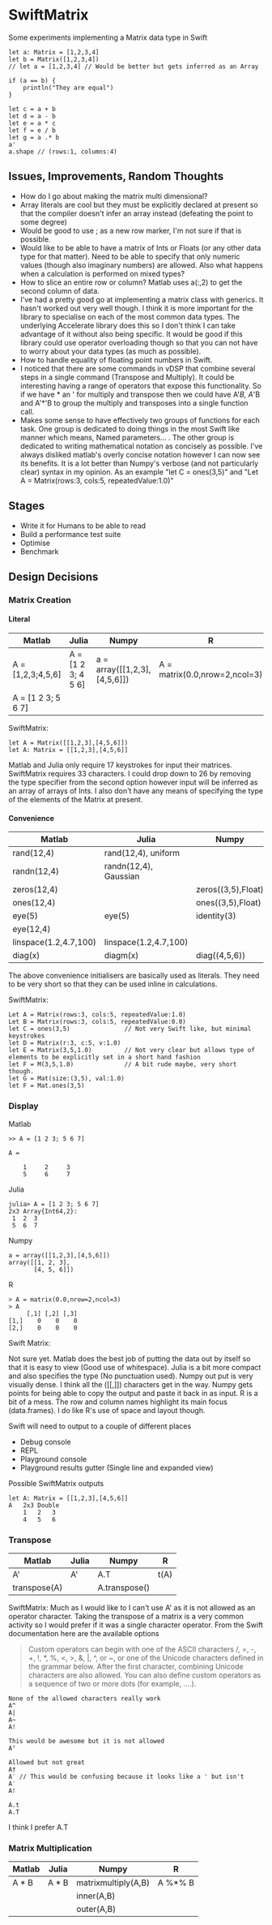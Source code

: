 SwiftMatrix
===========

Some experiments implementing a Matrix data type in Swift

	let a: Matrix = [1,2,3,4]
	let b = Matrix([1,2,3,4])
	// let a = [1,2,3,4] // Would be better but gets inferred as an Array
	
	if (a == b) {
		println("They are equal")
	}
	
	let c = a + b
	let d = a - b
	let e = a * c
	let f = e / b
	let g = a .* b
	a'
	a.shape // (rows:1, columns:4)
	

## Issues, Improvements, Random Thoughts
- How do I go about making the matrix multi dimensional?
- Array literals are cool but they must be explicitly declared at present so that the compiler doesn't infer an array instead (defeating the point to some degree)
- Would be good to use ; as a new row marker, I'm not sure if that is possible.
- Would like to be able to have a matrix of Ints or Floats (or any other data type for that matter). Need to be able to specify that only numeric values (though also imaginary numbers) are allowed. Also what happens when a calculation is performed on mixed types?
- How to slice an entire row or column? Matlab uses a(:,2) to get the second column of data. 
- I've had a pretty good go at implementing a matrix class with generics. It hasn't worked out very well though. I think it is more important for the library to specialise on each of the most common data types. The underlying Accelerate library does this so I don't think I can take advantage of it without also being specific. It would be good if this library could use operator overloading though so that you can not have to worry about your data types (as much as possible).
- How to handle equality of floating point numbers in Swift.
- I noticed that there are some commands in vDSP that combine several steps in a single command (Transpose and Multiply). It could be interesting having a range of operators that expose this functionality. So if we have * an ' for multiply and transpose then we could have A'*B, A*'B and A'*'B to group the multiply and transposes into a single function call. 
- Makes some sense to have effectively two groups of functions for each task. One group is dedicated to doing things in the most Swift like manner which means, Named parameters... . The other group is dedicated to writing mathematical notation as concisely as possible. I've always disliked matlab's overly concise notation however I can now see its benefits. It is a lot better than Numpy's verbose (and not particularly clear) syntax in my opinion. As an example "let C = ones(3,5)" and "Let A = Matrix(rows:3, cols:5, repeatedValue:1.0)"


## Stages
- Write it for Humans to be able to read
- Build a performance test suite
- Optimise
- Benchmark


## Design Decisions

### Matrix Creation
#### Literal
Matlab            | Julia              | Numpy                        | R         
----------------- | ------------------ | ---------------------------- | ------------- 
A = [1,2,3;4,5,6] | A = [1 2 3; 4 5 6] | a = array([[1,2,3],[4,5,6]]) | A = matrix(0.0,nrow=2,ncol=3) 
A = [1 2 3; 5 6 7]|

SwiftMatrix:
	
	let A = Matrix([[1,2,3],[4,5,6]])
	let A: Matrix = [[1,2,3],[4,5,6]]
	
Matlab and Julia only require 17 keystrokes for input their matrices. SwiftMatrix requires 33 characters. I could drop down to 26 by removing the type specifier from the second option however input will be inferred as an array of arrays of Ints. I also don't have any means of specifying the type of the elements of the Matrix at present.

#### Convenience
Matlab                 | Julia                 | Numpy                        | R         
---------------------- | --------------------- | ---------------------------- | ------------- 
rand(12,4)             | rand(12,4), uniform   | |
randn(12,4)            | randn(12,4), Gaussian | |
zeros(12,4)            |					   | zeros((3,5),Float) |
ones(12,4)             |                       | ones((3,5),Float)
eye(5)                 | eye(5)                | identity(3) |
eye(12,4)              |
linspace(1.2,4.7,100)  | linspace(1.2,4.7,100) | |
diag(x)                | diagm(x)              | diag((4,5,6)) |

The above convenience initialisers are basically used as literals. They need to be very short so that they can be used inline in calculations. 

SwiftMatrix:

	Let A = Matrix(rows:3, cols:5, repeatedValue:1.0)
	Let B = Matrix(rows:3, cols:5, repeatedValue:0.0)
	let C = ones(3,5)               // Not very Swift like, but minimal keystrokes
	let D = Matrix(r:3, c:5, v:1.0)
	let E = Matrix(3,5,1.0)			// Not very clear but allows type of elements to be explicitly set in a short hand fashion
	let F = M(3,5,1.0)				// A bit rude maybe, very short though.
	let G = Mat(size:(3,5), val:1.0)
	let F = Mat.ones(3,5)
	

### Display

Matlab

	>> A = [1 2 3; 5 6 7]

	A =

 	    1     2     3
 	    5     6     7

Julia

	julia> A = [1 2 3; 5 6 7]
	2x3 Array{Int64,2}:
	 1  2  3
	 5  6  7

Numpy

	a = array([[1,2,3],[4,5,6]])
	array([[1, 2, 3],
           [4, 5, 6]])
R
	
	> A = matrix(0.0,nrow=2,ncol=3)
	> A
	     [,1] [,2] [,3]
	[1,]    0    0    0
	[2,]    0    0    0

Swift Matrix:

Not sure yet. Matlab does the best job of putting the data out by itself so that it is easy to view (Good use of whitespace). Julia is a bit more compact and also specifies the type (No punctuation used). Numpy out put is very visually dense. I think all the ([[,]]) characters get in the way. Numpy gets points for being able to copy the output and paste it back in as input. R is a bit of a mess. The row and column names highlight its main focus (data.frames). I do like R's use of space and layout though.

Swift will need to output to a couple of different places
- Debug console
- REPL
- Playground console
- Playground results gutter (Single line and expanded view)

Possible SwiftMatrix outputs

	let A: Matrix = [[1,2,3],[4,5,6]]
	A 	2x3 Double
		1	2	3
		4	5	6
		


### Transpose

Matlab      | Julia         | Numpy         | R         
----------- | ------------- | ------------- | ------------- 
A'     		| A'			| A.T			| t(A)
transpose(A)|   			| A.transpose() | 

SwiftMatrix:
Much as I would like to I can't use A' as it is not allowed as an operator character. Taking the transpose of a matrix is a very common activity so I would prefer if it was a single character operator. From the Swift documentation here are the available options

> Custom operators can begin with one of the ASCII characters /, =, -, +, !, *, %, <, >, &, |, ^, or ~, or one of the Unicode characters defined in the grammar below. After the first character, combining Unicode characters are also allowed. You can also define custom operators as a sequence of two or more dots (for example, ....).

	None of the allowed characters really work
	A^ 
	A| 
	A~
	A!
	
	This would be awesome but it is not allowed
	Aᵀ	
	
	Allowed but not great
	A†	
	A′ // This would be confusing because it looks like a ' but isn't
	A‵
	A⊺ 
	
	A.t
	A.T
	
	
I think I prefer A.T

### Matrix Multiplication

Matlab      | Julia         | Numpy               | R         
----------- | ------------- | ------------------- | ------------- 
A * B    	| A * B		    | matrixmultiply(A,B) | A %*% B
            |  		    	| inner(A,B)          | 
            |   			| outer(A,B)          | 





